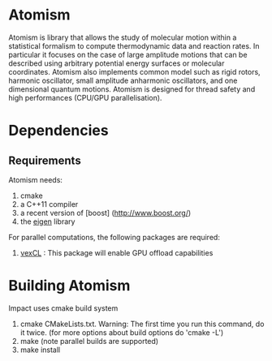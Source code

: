 Atomism
=======

Atomism is library that allows the study of molecular motion within 
a statistical formalism to compute thermodynamic data and reaction rates. 
In particular it focuses on the case of large amplitude
motions that can be described using arbitrary potential energy surfaces 
or molecular coordinates. Atomism also implements common model such as rigid
 rotors, harmonic oscillator, small amplitude anharmonic oscillators, and 
one dimensional quantum motions. 
Atomism is designed for thread safety and high performances (CPU/GPU
parallelisation).


Dependencies
============

Requirements
------------

Atomism needs:
1. cmake
2. a C++11 compiler
3. a recent version of [boost] (http://www.boost.org/)
4. the [eigen](http://eigen.tuxfamily.org/index.php?title=Main_Page) library

For parallel computations, the following packages are required:
1. [vexCL](https://github.com/ddemidov/vexcl) : This package will enable GPU offload capabilities


Building Atomism
================

Impact uses cmake build system

1. cmake CMakeLists.txt. Warning: The first time you run this command, do it twice.
(for more options about build options do 'cmake -L')
2. make (note parallel builds are supported)
3. make install



